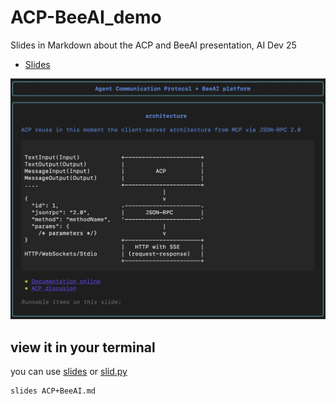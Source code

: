 # ACP-BeeAI_demo
Slides in Markdown about the ACP and BeeAI presentation, AI Dev 25 

- [Slides](ACP+BeeAI.md) 

<p align="center">
  <img width="600" src="assets/screen.jpeg">
</p>

## view it in your terminal

you can use [slides](https://github.com/maaslalani/slides) or [slid.py](https://github.com/ismaelfaro/slid.py)

```bash
slides ACP+BeeAI.md
```
